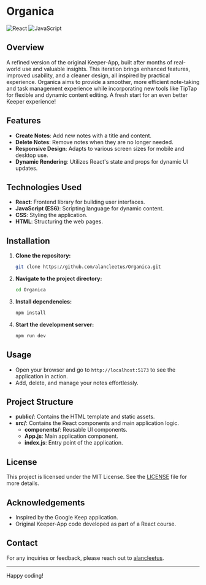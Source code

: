 # Organica

![React](https://img.shields.io/badge/react-v18.2.0-blue.svg)
![JavaScript](https://img.shields.io/badge/javascript-ES6-yellow.svg)

## Overview

A refined version of the original Keeper-App, built after months of real-world use and valuable insights. This iteration brings enhanced features, improved usability, and a cleaner design, all inspired by practical experience. Organica aims to provide a smoother, more efficient note-taking and task management experience while incorporating new tools like TipTap for flexible and dynamic content editing. A fresh start for an even better Keeper experience!

## Features

- **Create Notes**: Add new notes with a title and content.
- **Delete Notes**: Remove notes when they are no longer needed.
- **Responsive Design**: Adapts to various screen sizes for mobile and desktop use.
- **Dynamic Rendering**: Utilizes React's state and props for dynamic UI updates.

## Technologies Used

- **React**: Frontend library for building user interfaces.
- **JavaScript (ES6)**: Scripting language for dynamic content.
- **CSS**: Styling the application.
- **HTML**: Structuring the web pages.

## Installation

1. **Clone the repository:**
   ```bash
   git clone https://github.com/alancleetus/Organica.git
   ```
2. **Navigate to the project directory:**
   ```bash
   cd Organica
   ```
3. **Install dependencies:**
   ```bash
   npm install
   ```
4. **Start the development server:**
   ```bash
   npm run dev
   ```

## Usage

- Open your browser and go to `http://localhost:5173` to see the application in action.
- Add, delete, and manage your notes effortlessly.

## Project Structure

- **public/**: Contains the HTML template and static assets.
- **src/**: Contains the React components and main application logic.
  - **components/**: Reusable UI components.
  - **App.js**: Main application component.
  - **index.js**: Entry point of the application.

## License

This project is licensed under the MIT License. See the [LICENSE](LICENSE) file for more details.

## Acknowledgements

- Inspired by the Google Keep application.
- Original Keeper-App code developed as part of a React course.

## Contact

For any inquiries or feedback, please reach out to [alancleetus](https://github.com/alancleetus).

---

Happy coding!
